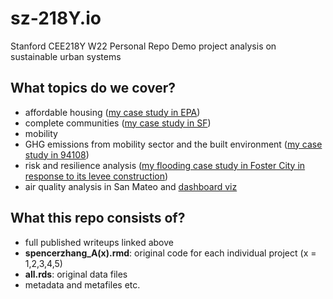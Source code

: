 # sz-218Y.io
Stanford CEE218Y W22 Personal Repo
Demo project analysis on sustainable urban systems

## What topics do we cover?
- affordable housing ([my case study in EPA](https://spencer-in-github.github.io/sz-218Y.io/spencerzhang_A1))
- complete communities ([my case study in SF](https://spencer-in-github.github.io/sz-218Y.io/SpencerZhang_A2))
- mobility
- GHG emissions from mobility sector and the built environment ([my case study in 94108](https://spencer-in-github.github.io/sz-218Y.io/spencerzhang_A3_writeup))
- risk and resilience analysis ([my flooding case study in Foster City in response to its levee construction](https://spencer-in-github.github.io/sz-218Y.io/spencerzhang_A4))
- air quality analysis in San Mateo and [dashboard viz](https://218x-spencerzhang.shinyapps.io/a5-dashboard/#section-geographic-analysis)

## What this repo consists of?
- full published writeups linked above
- **spencerzhang_A(x).rmd**: original code for each individual project (x = 1,2,3,4,5)
- **all.rds**: original data files
- metadata and metafiles etc.
